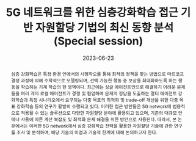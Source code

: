 ---
title: "5G 네트워크를 위한 심층강화학습 접근 기반 자원할당 기법의 최신 동향 분석 (Special session)"
collection: publications
permalink: /publication/2023-dc11
date: 2023-06-23
venue: '2023 한국통신학회 하계종합학술발표회'
# just display our icon symbols
paperurl: 'https://www.dbpia.co.kr/journal/articleDetail?nodeId=NODE11487741'
pubtype: 'domestic_conference'
link: 'https://www.dbpia.co.kr/journal/articleDetail?nodeId=NODE11487741'
# code: https://github.com/FIVEYOUNGWOO/Medical-ICT-Convergence-Healthcare-Based-Application
# github: https://github.com/FIVEYOUNGWOO/Medical-ICT-Convergence-Healthcare-Based-Application
citation: '<strong>오영우</strong>, 최우열. &quot;5G 네트워크를 위한 심층강화학습 접근 기반 자원할당 기법의 최신 동향 분석.&quot; <i>2023 한국통신학회 하계종합학술발표회</i>, 제주, 대한민국, 2023.06.21 - 24. (<u><span style="color: rgb(71, 173, 216);">Status: Presented on 2023.06.23.</span></u>)'
excerpt_separator: ""
abstract: 심층 강화학습은 특정 환경 안에서의 시행착오를 통해 최적의 정책을 찾는 방법으로 마르코프 결정 과정에 의해 수학적으로 모델링되며, 선택 가능한 행동 중 보상을 최대화하도록 하는 행동을 학습하는 기계 학습의 한 영역이다. 최근에는 싱글 에이전트만으로 해결하기 어려운 문제들을 여러 개의 로컬 에이전트가 경쟁 및 협업하여 문제의 정답을 도출하는 멀티 에이전트 강화학습과 특정 시나리오에서 요구되는 다중 목표의 최적화 및 trade-off 개선을 위한 다중 목표 강화학습 등의 연구가 활발히 수행되고 있다. 이러한 접근 방안들은 5G network에 범용적으로 적용될 수 있는 솔루션으로 다양한 자원할당 분야에 활용되고 있으며, 기존의 대규모 안테나 사용에 따른 계산 복잡도 및 최적화 문제 해결을 위한 방안으로 사용된다. 따라서, 본 논문에서는 이러한 5G network에서 심층 강화학습 전략을 활용한 자원할당 기술에 관한 연구를 조사 및 분석하여, 해당 기술의 이점과 기술적 한계에 대해 논의하고자 한다.
---